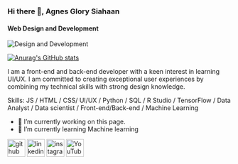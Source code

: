 ### Hi there 👋, Agnes Glory Siahaan
#### Web Design and Development
![Design and Development](https://pbs.twimg.com/profile_banners/1435248345044246531/1687780053/1500x500)

[![Anurag's GitHub stats](https://github-readme-stats.vercel.app/api?username=agnessia23)](https://github.com/anuraghazra/github-readme-stats)

I am a front-end and back-end developer with a keen interest in learning UI/UX. I am committed to creating exceptional user experiences by combining my technical skills with strong design knowledge.

Skills: JS / HTML / CSS/ UI/UX / Python / SQL / R Studio / TensorFlow / Data Analyst / Data scientist / Front-end/Back-end / Machine Learning

- 🔭 I’m currently working on this page.
- 🌱 I’m currently learning Machine learning 

[<img src='https://cdn.jsdelivr.net/npm/simple-icons@3.0.1/icons/github.svg' alt='github' height='40'>](https://github.com/https://github.com/agnessia23)  [<img src='https://cdn.jsdelivr.net/npm/simple-icons@3.0.1/icons/linkedin.svg' alt='linkedin' height='40'>](https://www.linkedin.com/in/https://www.linkedin.com/in/agnes-glory-siahaan-57b654260/)  [<img src='https://cdn.jsdelivr.net/npm/simple-icons@3.0.1/icons/instagram.svg' alt='instagram' height='40'>](https://www.instagram.com/https://www.instagram.com/agnessia23//)  [<img src='https://cdn.jsdelivr.net/npm/simple-icons@3.0.1/icons/youtube.svg' alt='YouTube' height='40'>](https://www.youtube.com/channel/agnezglowry7473)  
